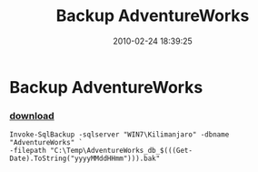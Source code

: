 ﻿---
pid:            1663
parent:         0
children:       
poster:         Aaron Nelson
title:          Backup AdventureWorks
date:           2010-02-24 18:39:25
description:    
format:         posh
---

# Backup AdventureWorks

### [download](1663.ps1)  



```posh
Invoke-SqlBackup -sqlserver "WIN7\Kilimanjaro" -dbname "AdventureWorks" `
-filepath "C:\Temp\AdventureWorks_db_$(((Get-Date).ToString("yyyyMMddHHmm"))).bak" 
```

